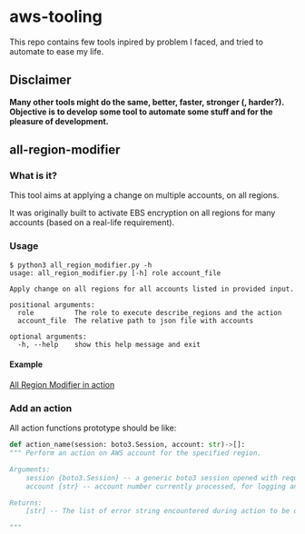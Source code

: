 # aws-tooling

This repo contains few tools inpired by problem I faced, and tried to automate to ease my life.

## Disclaimer

**Many other tools might do the same, better, faster, stronger (, harder?). Objective is to develop some tool to automate some stuff and for the pleasure of development.**

## all-region-modifier

### What is it?

This tool aims at applying a change on multiple accounts, on all regions.

It was originally built to activate EBS encryption on all regions for many accounts (based on a real-life requirement).

### Usage

```
$ python3 all_region_modifier.py -h
usage: all_region_modifier.py [-h] role account_file

Apply change on all regions for all accounts listed in provided input.

positional arguments:
  role          The role to execute describe_regions and the action
  account_file  The relative path to json file with accounts

optional arguments:
  -h, --help    show this help message and exit
```

#### Example

[All Region Modifier in action](all_regions_modifier_example.png)

### Add an action

All action functions prototype should be like:

```python
def action_name(session: boto3.Session, account: str)->[]:
""" Perform an action on AWS account for the specified region.

Arguments:
    session {boto3.Session} -- a generic boto3 session opened with required privileges to perform action.
    account {str} -- account number currently processed, for logging and perf purpose as session is already opened.

Returns:
    [str] -- The list of error string encountered during action to be displayed at the end of overall process. Empty if no error.

"""
```

